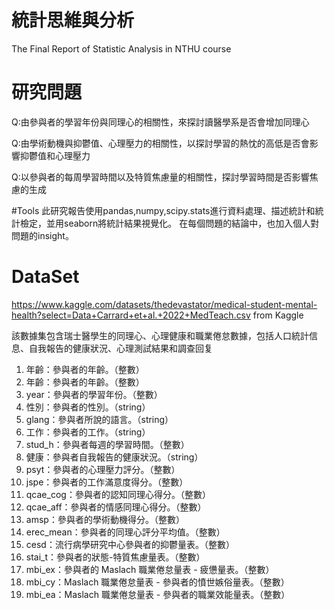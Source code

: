 # 統計思維與分析
The Final Report  of Statistic Analysis in NTHU course

# 研究問題
Q:由參與者的學習年份與同理心的相關性，來探討讀醫學系是否會增加同理心

Q:由學術動機與抑鬱值、心理壓力的相關性，以探討學習的熱忱的高低是否會影響抑鬱值和心理壓力

Q:以參與者的每周學習時間以及特質焦慮量的相關性，探討學習時間是否影響焦慮的生成

#Tools
此研究報告使用pandas,numpy,scipy.stats進行資料處理、描述統計和統計檢定，並用seaborn將統計結果視覺化。
在每個問題的結論中，也加入個人對問題的insight。

# DataSet

https://www.kaggle.com/datasets/thedevastator/medical-student-mental-health?select=Data+Carrard+et+al.+2022+MedTeach.csv
from Kaggle

該數據集包含瑞士醫學生的同理心、心理健康和職業倦怠數據，包括人口統計信息、自我報告的健康狀況、心理測試結果和調查回复

1. 年齡：參與者的年齡。（整數）
2. 年齡：參與者的年齡。（整數）
3. year：參與者的學習年份。（整數）
4. 性別：參與者的性別。（string）
5. glang：參與者所說的語言。（string）
6. 工作：參與者的工作。（string）
7. stud_h：參與者每週的學習時間。（整數）
8. 健康：參與者自我報告的健康狀況。（string）
9. psyt：參與者的心理壓力評分。（整數）
10. jspe：參與者的工作滿意度得分。（整數）
11. qcae_cog：參與者的認知同理心得分。（整數）
12. qcae_aff：參與者的情感同理心得分。（整數）
13. amsp：參與者的學術動機得分。（整數）
14. erec_mean：參與者的同理心評分平均值。（整數）
15. cesd：流行病學研究中心參與者的抑鬱量表。（整數）
16. stai_t：參與者的狀態-特質焦慮量表。（整數）
17. mbi_ex：參與者的 Maslach 職業倦怠量表 - 疲憊量表。（整數）
18. mbi_cy：Maslach 職業倦怠量表 - 參與者的憤世嫉俗量表。（整數）
19. mbi_ea：Maslach 職業倦怠量表 - 參與者的職業效能量表。（整數）
